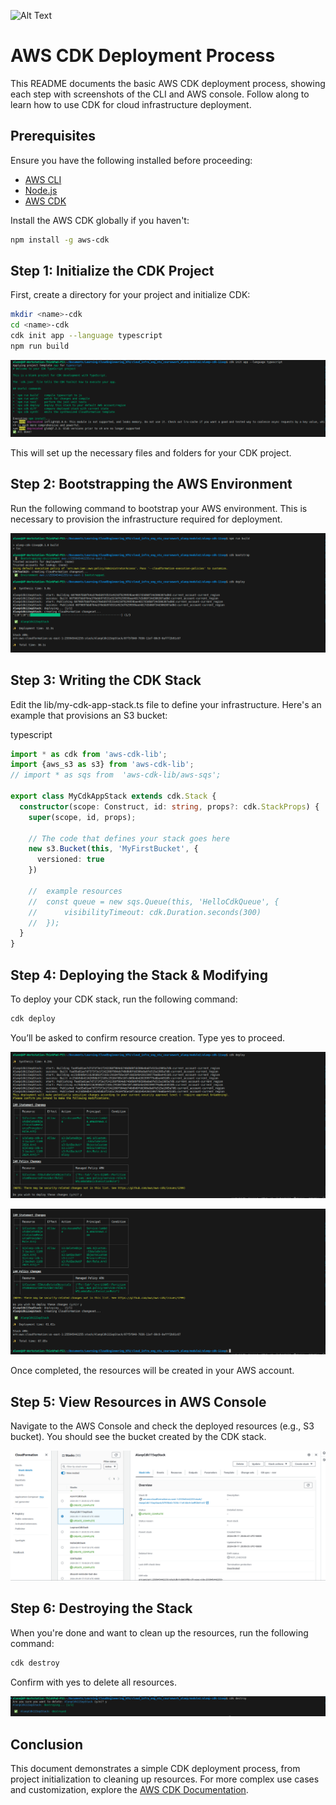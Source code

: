 ![Alt Text](https://github.com/lann87/cloud_infra_eng_ntu_coursework_alanp/blob/main/.misc/ntu_logo.png)  

# AWS CDK Deployment Process  

This README documents the basic AWS CDK deployment process, showing each step with screenshots of the CLI and AWS console. Follow along to learn how to use CDK for cloud infrastructure deployment.  

## Prerequisites  

Ensure you have the following installed before proceeding:  

- [AWS CLI](https://aws.amazon.com/cli/)  
- [Node.js](https://nodejs.org/)  
- [AWS CDK](https://docs.aws.amazon.com/cdk/latest/guide/home.html)  

Install the AWS CDK globally if you haven't:  

```sh
npm install -g aws-cdk  
```

## Step 1: Initialize the CDK Project

First, create a directory for your project and initialize CDK:

```sh
mkdir <name>-cdk
cd <name>-cdk
cdk init app --language typescript
npm run build
```

![Alt Text](https://github.com/lann87/11sep-cdk/blob/main/11sep-cdk-init-cli.png)

This will set up the necessary files and folders for your CDK project.

## Step 2: Bootstrapping the AWS Environment

Run the following command to bootstrap your AWS environment. This is necessary to provision the infrastructure required for deployment.

![Alt Text](https://github.com/lann87/11sep-cdk/blob/main/11sep-cdk-deploy1-cli.png)

## Step 3: Writing the CDK Stack  

Edit the lib/my-cdk-app-stack.ts file to define your infrastructure. Here's an example that provisions an S3 bucket:

typescript

```ts
import * as cdk from 'aws-cdk-lib';
import {aws_s3 as s3} from 'aws-cdk-lib';
// import * as sqs from  'aws-cdk-lib/aws-sqs';

export class MyCdkAppStack extends cdk.Stack {
  constructor(scope: Construct, id: string, props?: cdk.StackProps) {
    super(scope, id, props);

    // The code that defines your stack goes here
    new s3.Bucket(this, 'MyFirstBucket', {
      versioned: true
    })

    //  example resources
    //  const queue = new sqs.Queue(this, 'HelloCdkQueue', {
    //      visibilityTimeout: cdk.Duration.seconds(300)
    //  });
  }
}
```

## Step 4: Deploying the Stack & Modifying

To deploy your CDK stack, run the following command:

```bash
cdk deploy
```

You’ll be asked to confirm resource creation. Type yes to proceed.  

![Alt Text](https://github.com/lann87/11sep-cdk/blob/main/11sep-cdk-deploy2-cli.png)

![Alt Text](https://github.com/lann87/11sep-cdk/blob/main/11sep-cdk-deploy3-cli.png)

Once completed, the resources will be created in your AWS account.  

## Step 5: View Resources in AWS Console  

Navigate to the AWS Console and check the deployed resources (e.g., S3 bucket). You should see the bucket created by the CDK stack.  

![Alt Text](https://github.com/lann87/11sep-cdk/blob/main/11sep-cdk-console.png)

## Step 6: Destroying the Stack  

When you're done and want to clean up the resources, run the following command:  

```bash
cdk destroy
```

Confirm with yes to delete all resources.  

![Alt Text](https://github.com/lann87/11sep-cdk/blob/main/11sep-cdk-destroy-cli.png)

## Conclusion

This document demonstrates a simple CDK deployment process, from project initialization to cleaning up resources. For more complex use cases and customization, explore the [AWS CDK Documentation](https://docs.aws.amazon.com/cdk/v2/guide/home.html).
